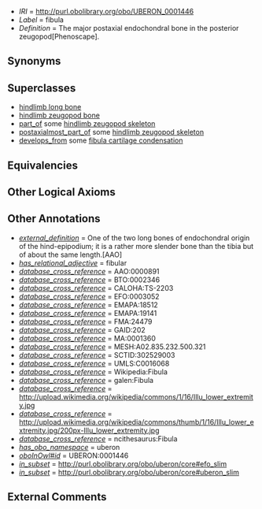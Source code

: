  * *IRI* = http://purl.obolibrary.org/obo/UBERON_0001446
 * *Label* = fibula
 * *Definition* = The major postaxial endochondral bone in the posterior zeugopod[Phenoscape].

## Synonyms


## Superclasses

 * [hindlimb long bone](../../UBERON/08/UBERON_0003608.md)
 * [hindlimb zeugopod bone](../../UBERON/51/UBERON_0004251.md)
 * [part_of](../../BFO/50/BFO_0000050.md) some [hindlimb zeugopod skeleton](../../UBERON/20/UBERON_0010720.md)
 * [postaxialmost_part_of](../../BSPO/15/BSPO_0001115.md) some [hindlimb zeugopod skeleton](../../UBERON/20/UBERON_0010720.md)
 * [develops_from](../../RO/02/RO_0002202.md) some [fibula cartilage condensation](../../UBERON/51/UBERON_0010851.md)

## Equivalencies


## Other Logical Axioms


## Other Annotations

 * *[external_definition](../../UBPROP/01/UBPROP_0000001.md)* = One of the two long bones of endochondral origin of the hind-epipodium; it is a rather more slender bone than the tibia but of about the same length.[AAO]
 * *[has_relational_adjective](../../UBPROP/07/UBPROP_0000007.md)* = fibular
 * *[database_cross_reference](../../ef/oboInOwl#hasDbXref.md)* = AAO:0000891
 * *[database_cross_reference](../../ef/oboInOwl#hasDbXref.md)* = BTO:0002346
 * *[database_cross_reference](../../ef/oboInOwl#hasDbXref.md)* = CALOHA:TS-2203
 * *[database_cross_reference](../../ef/oboInOwl#hasDbXref.md)* = EFO:0003052
 * *[database_cross_reference](../../ef/oboInOwl#hasDbXref.md)* = EMAPA:18512
 * *[database_cross_reference](../../ef/oboInOwl#hasDbXref.md)* = EMAPA:19141
 * *[database_cross_reference](../../ef/oboInOwl#hasDbXref.md)* = FMA:24479
 * *[database_cross_reference](../../ef/oboInOwl#hasDbXref.md)* = GAID:202
 * *[database_cross_reference](../../ef/oboInOwl#hasDbXref.md)* = MA:0001360
 * *[database_cross_reference](../../ef/oboInOwl#hasDbXref.md)* = MESH:A02.835.232.500.321
 * *[database_cross_reference](../../ef/oboInOwl#hasDbXref.md)* = SCTID:302529003
 * *[database_cross_reference](../../ef/oboInOwl#hasDbXref.md)* = UMLS:C0016068
 * *[database_cross_reference](../../ef/oboInOwl#hasDbXref.md)* = Wikipedia:Fibula
 * *[database_cross_reference](../../ef/oboInOwl#hasDbXref.md)* = galen:Fibula
 * *[database_cross_reference](../../ef/oboInOwl#hasDbXref.md)* = http://upload.wikimedia.org/wikipedia/commons/1/16/Illu_lower_extremity.jpg
 * *[database_cross_reference](../../ef/oboInOwl#hasDbXref.md)* = http://upload.wikimedia.org/wikipedia/commons/thumb/1/16/Illu_lower_extremity.jpg/200px-Illu_lower_extremity.jpg
 * *[database_cross_reference](../../ef/oboInOwl#hasDbXref.md)* = ncithesaurus:Fibula
 * *[has_obo_namespace](../../ce/oboInOwl#hasOBONamespace.md)* = uberon
 * *[oboInOwl#id](../../id/oboInOwl#id.md)* = UBERON:0001446
 * *[in_subset](../../et/oboInOwl#inSubset.md)* = http://purl.obolibrary.org/obo/uberon/core#efo_slim
 * *[in_subset](../../et/oboInOwl#inSubset.md)* = http://purl.obolibrary.org/obo/uberon/core#uberon_slim

## External Comments

